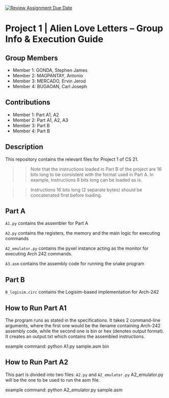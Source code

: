 [![Review Assignment Due Date](https://classroom.github.com/assets/deadline-readme-button-22041afd0340ce965d47ae6ef1cefeee28c7c493a6346c4f15d667ab976d596c.svg)](https://classroom.github.com/a/KjUzOSFc)

# Project 1 | Alien Love Letters – Group Info & Execution Guide

## Group Members

- Member 1: GONDA, Stephen James
- Member 2: MAGPANTAY, Antonio
- Member 3: MERCADO, Ervin Jerod
- Member 4: BUGAOAN, Carl Joseph

## Contributions

- Member 1: Part A1, A2
- Member 2: Part A1, A2, A3
- Member 3: Part B
- Member 4: Part B

## Description

This repository contains the relevant files for Project 1 of CS 21.

> > Note that the instructions loaded in Part B of the project are 16 bits long to be consistent with the format used in Part A. In example, Instructions 8 bits long can be loaded as is.

> > Instructions 16 bits long (2 separate bytes) should be concatenated first before loading.

## Part A

`A1.py` contains the assembler for Part A

`A2.py` contains the registers, the memory and the main logic for executing commands

`A2_emulator.py` contains the pyxel instance acting as the monitor for executing Arch 242 commands.

`A3.asm` contains the assembly code for running the snake program

## Part B

`B_logisim.circ` contains the Logisim-based implementation for Arch-242

## How to Run Part A1

The program runs as stated in the specifications. It takes 2 command-line arguments, where the first one would be the ilename containing Arch-242 assembly code, while the second one is bin or hex (denotes output format). It creates an output.txt which contains the assembled instructions.

example command:
python A1.py sample.asm bin

## How to Run Part A2

This part is divided into two files: `A2.py` and `A2_emulator.py`
A2_emulator.py will be the one to be used to run the asm file.

example command:
python A2_emulator.py sample.asm
